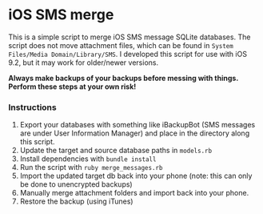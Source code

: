 # iOS SMS merge

This is a simple script to merge iOS SMS message SQLite databases. The script does not move attachment files, which can be found in `System Files/Media Domain/Library/SMS`. I developed this script for use with iOS 9.2, but it may work for older/newer versions.

**Always make backups of your backups before messing with things. Perform these steps at your own risk!**

### Instructions

1. Export your databases with something like iBackupBot (SMS messages are under User Information Manager) and place in the directory along this script.
2. Update the target and source database paths in `models.rb`
3. Install dependencies with `bundle install`
3. Run the script with `ruby merge_messages.rb`
4. Import the updated target db back into your phone (note: this can only be done to unencrypted backups)
5. Manually merge attachment folders and import back into your phone.
6. Restore the backup (using iTunes)
